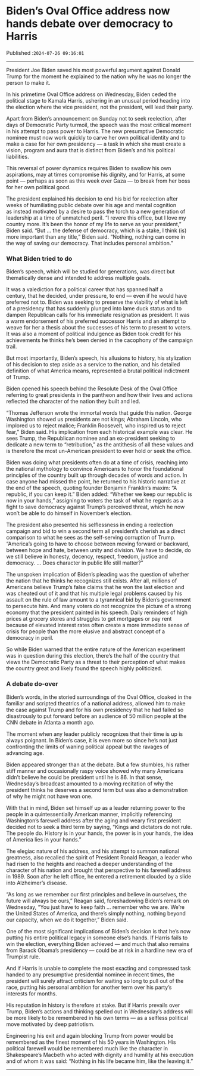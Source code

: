 # Biden’s Oval Office address now hands debate over democracy to Harris

Published :`2024-07-26 09:16:01`

---

President Joe Biden saved his most powerful argument against Donald Trump for the moment he explained to the nation why he was no longer the person to make it.

In his primetime Oval Office address on Wednesday, Biden ceded the political stage to Kamala Harris, ushering in an unusual period heading into the election where the vice president, not the president, will lead their party.

Apart from Biden’s announcement on Sunday not to seek reelection, after days of Democratic Party turmoil, the speech was the most critical moment in his attempt to pass power to Harris. The new presumptive Democratic nominee must now work quickly to carve her own political identity and to make a case for her own presidency — a task in which she must create a vision, program and aura that is distinct from Biden’s and his political liabilities.

This reversal of power dynamics requires Biden to swallow his own aspirations, may at times compromise his dignity, and for Harris, at some point — perhaps as soon as this week over Gaza — to break from her boss for her own political good.

The president explained his decision to end his bid for reelection after weeks of humiliating public debate over his age and mental cognition as instead motivated by a desire to pass the torch to a new generation of leadership at a time of unmatched peril. “I revere this office, but I love my country more. It’s been the honor of my life to serve as your president,” Biden said. “But … the defense of democracy, which is a stake, I think (is) more important than any title,” Biden said. “Nothing, nothing can come in the way of saving our democracy. That includes personal ambition.”

### What Biden tried to do

Biden’s speech, which will be studied for generations, was direct but thematically dense and intended to address multiple goals.

It was a valediction for a political career that has spanned half a century, that he decided, under pressure, to end — even if he would have preferred not to. Biden was seeking to preserve the viability of what is left of a presidency that has suddenly plunged into lame duck status and to dampen Republican calls for his immediate resignation as president. It was a warm endorsement of his preferred successor Harris and an attempt to weave for her a thesis about the successes of his term to present to voters. It was also a moment of political indulgence as Biden took credit for his achievements he thinks he’s been denied in the cacophony of the campaign trail.

But most importantly, Biden’s speech, his allusions to history, his stylization of his decision to step aside as a service to the nation, and his detailed definition of what America means, represented a brutal political indictment of Trump.

Biden opened his speech behind the Resolute Desk of the Oval Office referring to great presidents in the pantheon and how their lives and actions reflected the character of the nation they built and led.

“Thomas Jefferson wrote the immortal words that guide this nation. George Washington showed us presidents are not kings; Abraham Lincoln, who implored us to reject malice; Franklin Roosevelt, who inspired us to reject fear,” Biden said. His implication from each historical example was clear. He sees Trump, the Republican nominee and an ex-president seeking to dedicate a new term to “retribution,” as the antithesis of all these values and is therefore the most un-American president to ever hold or seek the office.

Biden was doing what presidents often do at a time of crisis, reaching into the national mythology to convince Americans to honor the foundational principles of the country built up through decades of words and action. In case anyone had missed the point, he returned to his historic narrative at the end of the speech, quoting founder Benjamin Franklin’s maxim: “A republic, if you can keep it.” Biden added: “Whether we keep our republic is now in your hands,” assigning to voters the task of what he regards as a fight to save democracy against Trump’s perceived threat, which he now won’t be able to do himself in November’s election.

The president also presented his selflessness in ending a reelection campaign and bid to win a second term all president’s cherish as a direct comparison to what he sees as the self-serving corruption of Trump. “America’s going to have to choose between moving forward or backward, between hope and hate, between unity and division. We have to decide, do we still believe in honesty, decency, respect, freedom, justice and democracy. … Does character in public life still matter?”

The unspoken implication of Biden’s pleading was the question of whether the nation that he thinks he recognizes still exists. After all, millions of Americans believe Trump’s false claims that he won the last election and was cheated out of it and that his multiple legal problems caused by his assault on the rule of law amount to a tyrannical bid by Biden’s government to persecute him. And many voters do not recognize the picture of a strong economy that the president painted in his speech. Daily reminders of high prices at grocery stores and struggles to get mortgages or pay rent because of elevated interest rates often create a more immediate sense of crisis for people than the more elusive and abstract concept of a democracy in peril.

So while Biden warned that the entire nature of the American experiment was in question during this election, there’s the half of the country that views the Democratic Party as a threat to their perception of what makes the country great and likely found the speech highly politicized.

### A debate do-over

Biden’s words, in the storied surroundings of the Oval Office, cloaked in the familiar and scripted theatrics of a national address, allowed him to make the case against Trump and for his own presidency that he had failed so disastrously to put forward before an audience of 50 million people at the CNN debate in Atlanta a month ago.

The moment when any leader publicly recognizes that their time is up is always poignant. In Biden’s case, it is even more so since he’s not just confronting the limits of waning political appeal but the ravages of advancing age.

Biden appeared stronger than at the debate. But a few stumbles, his rather stiff manner and occasionally raspy voice showed why many Americans didn’t believe he could be president until he is 86. In that sense, Wednesday’s broadcast amounted to a moving recitation of why the president thinks he deserves a second term but was also a demonstration of why he might not have won one.

With that in mind, Biden set himself up as a leader returning power to the people in a quintessentially American manner, implicitly referencing Washington’s farewell address after the aging and weary first president decided not to seek a third term by saying, “Kings and dictators do not rule. The people do. History is in your hands, the power is in your hands, the idea of America lies in your hands.”

The elegiac nature of his address, and his attempt to summon national greatness, also recalled the spirit of President Ronald Reagan, a leader who had risen to the heights and reached a deeper understanding of the character of his nation and brought that perspective to his farewell address in 1989. Soon after he left office, he entered a retirement clouded by a slide into Alzheimer’s disease.

“As long as we remember our first principles and believe in ourselves, the future will always be ours,” Reagan said, foreshadowing Biden’s remark on Wednesday, “You just have to keep faith … remember who we are. We’re the United States of America, and there’s simply nothing, nothing beyond our capacity, when we do it together,” Biden said.

One of the most significant implications of Biden’s decision is that he’s now putting his entire political legacy in someone else’s hands. If Harris fails to win the election, everything Biden achieved — and much that also remains from Barack Obama’s presidency — could be at risk in a hardline new era of Trumpist rule.

And if Harris is unable to complete the most exacting and compressed task handed to any presumptive presidential nominee in recent times, the president will surely attract criticism for waiting so long to pull out of the race, putting his personal ambition for another term over his party’s interests for months.

His reputation in history is therefore at stake. But if Harris prevails over Trump, Biden’s actions and thinking spelled out in Wednesday’s address will be more likely to be remembered in his own terms — as a selfless political move motivated by deep patriotism.

Engineering his exit and again blocking Trump from power would be remembered as the finest moment of his 50 years in Washington. His political farewell would be remembered much like the character in Shakespeare’s Macbeth who acted with dignity and humility at his execution and of whom it was said: “Nothing in his life became him, like the leaving it.”

---

